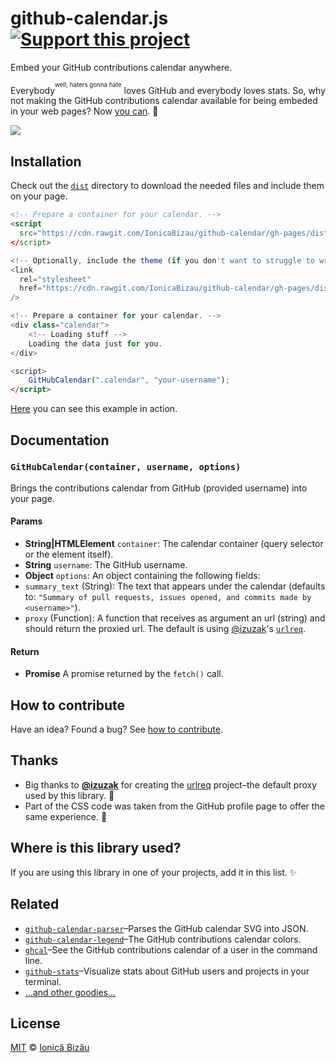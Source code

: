 # github-calendar.js [![Support this project][donate-now]][paypal-donations]

Embed your GitHub contributions calendar anywhere.

Everybody<sup><sup>well, haters gonna hate</sup></sup> loves GitHub and everybody loves stats. So, why not making the GitHub contributions calendar available for being embeded in your web pages? Now [you can](https://ionicabizau.github.io/github-calendar/example). :tada:

[![](https://i.imgur.com/S1h8XoB.jpg)](https://ionicabizau.github.io/github-calendar/example)

## Installation

Check out the [`dist`](/dist) directory to download the needed files and include them on your page.

```html
<!-- Prepare a container for your calendar. -->
<script
  src="https://cdn.rawgit.com/IonicaBizau/github-calendar/gh-pages/dist/github-calendar.min.js"
</script>

<!-- Optionally, include the theme (if you don't want to struggle to write the CSS) -->
<link
  rel="stylesheet"
  href="https://cdn.rawgit.com/IonicaBizau/github-calendar/gh-pages/dist/github-calendar.css"
/>

<!-- Prepare a container for your calendar. -->
<div class="calendar">
    <!-- Loading stuff -->
    Loading the data just for you.
</div>

<script>
    GitHubCalendar(".calendar", "your-username");
</script>
```

[Here](https://jsbin.com/wewihogevu/edit?html,output) you can see this example in action.

## Documentation

### `GitHubCalendar(container, username, options)`
Brings the contributions calendar from GitHub (provided username) into your page.

#### Params
- **String|HTMLElement** `container`: The calendar container (query selector or the element itself).
- **String** `username`: The GitHub username.
- **Object** `options`: An object containing the following fields:
 - `summary_text` (String): The text that appears under the calendar (defaults to: `"Summary of
   pull requests, issues opened, and commits made by <username>"`).
 - `proxy` (Function): A function that receives as argument an url (string) and should return the proxied url.
   The default is using [@izuzak](https://github.com/izuzak)'s [`urlreq`](https://github.com/izuzak/urlreq).

#### Return
- **Promise** A promise returned by the `fetch()` call.

## How to contribute
Have an idea? Found a bug? See [how to contribute][contributing].

## Thanks

 - Big thanks to [**@izuzak**](https://github.com/izuzak) for creating the [urlreq](https://github.com/izuzak/urlreq) project–the default proxy used by this library. :cake:
 - Part of the CSS code was taken from the GitHub profile page to offer the same experience. :art:

## Where is this library used?
If you are using this library in one of your projects, add it in this list. :sparkles:

## Related

 - [`github-calendar-parser`](https://github.com/IonicaBizau/github-calendar-parser)–Parses the GitHub calendar SVG into JSON.
 - [`github-calendar-legend`](https://github.com/IonicaBizau/github-calendar-legend)–The GitHub contributions calendar colors.
 - [`ghcal`](https://github.com/IonicaBizau/ghcal)–See the GitHub contributions calendar of a user in the command line.
 - [`github-stats`](https://github.com/IonicaBizau/github-stats)–Visualize stats about GitHub users and projects in your terminal.
 - [...and other goodies...](https://github.com/search?q=user%3AIonicaBizau+github)

## License

[MIT][license] © [Ionică Bizău][website]

[paypal-donations]: https://www.paypal.com/cgi-bin/webscr?cmd=_s-xclick&hosted_button_id=RVXDDLKKLQRJW
[donate-now]: https://i.imgur.com/6cMbHOC.png

[license]: https://showalicense.com/?fullname=Ionic%C4%83%20Biz%C4%83u%20%3Cbizauionica%40gmail.com%3E%20(http%3A%2F%2Fionicabizau.net)&year=2016#license-mit
[website]: https://ionicabizau.net
[contributing]: /CONTRIBUTING.md
[docs]: /DOCUMENTATION.md